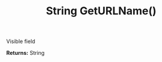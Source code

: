 ﻿---
uid: crmscript_ref_NSContact_GetURLName
title: String GetURLName()
intellisense: NSContact.GetURLName
keywords: NSContact, GetURLName
so.topic: reference
---

Visible field

**Returns:** String


